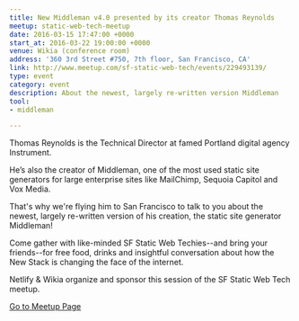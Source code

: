 ```yaml
---
title: New Middleman v4.0 presented by its creator Thomas Reynolds
meetup: static-web-tech-meetup
date: 2016-03-15 17:47:00 +0000
start_at: 2016-03-22 19:00:00 +0000
venue: Wikia (conference room)
address: '360 3rd Street #750, 7th floor, San Francisco, CA'
link: http://www.meetup.com/sf-static-web-tech/events/229493139/
type: event
category: event
description: About the newest, largely re-written version Middleman
tool:
- middleman

---
```

Thomas Reynolds is the Technical Director at famed Portland digital agency Instrument.

He’s also the creator of Middleman, one of the most used static site generators for large enterprise sites like MailChimp, Sequoia Capitol and Vox Media.

That's why we're flying him to San Francisco to talk to you about the newest, largely re-written version of his creation, the static site generator Middleman!

Come gather with like-minded SF Static Web Techies--and bring your friends--for free food, drinks and insightful conversation about how the New Stack is changing the face of the internet.

Netlify & Wikia organize and sponsor this session of the SF Static Web Tech meetup.

[Go to Meetup Page](http://www.meetup.com/sf-static-web-tech/events/229493139/)
